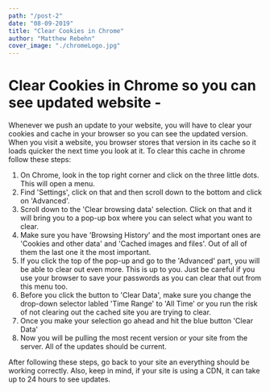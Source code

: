 ```yaml
---
path: "/post-2"
date: "08-09-2019"
title: "Clear Cookies in Chrome"
author: "Matthew Rebehn"
cover_image: "./chromeLogo.jpg"
---
```


# Clear Cookies in Chrome so you can see updated website -

Whenever we push an update to your website, you will have to clear your cookies and cache in your browser so you can see the updated version. When you visit a website, you browser stores that version in its cache so it loads quicker the next time you look at it. To clear this cache in chrome follow these steps:

1. On Chrome, look in the top right corner and click on the three little dots. This will open a menu.
2. Find 'Settings', click on that and then scroll down to the bottom and click on 'Advanced'.
3. Scroll down to the 'Clear browsing data' selection. Click on that and it will bring you to a pop-up box where you can select what you want to clear.
4. Make sure you have 'Browsing History' and the most important ones are 'Cookies and other data' and 'Cached images and files'. Out of all of them the last one it the most important.
5. If you click the top of the pop-up and go to the 'Advanced' part, you will be able to clear out even more. This is up to you. Just be careful if you use your browser to save your passwords as you can clear that out from this menu too.
6. Before you click the button to 'Clear Data', make sure you change the drop-down selector labled 'Time Range' to 'All Time' or you run the risk of not clearing out the cached site you are trying to clear.
7. Once you make your selection go ahead and hit the blue button 'Clear Data'
8. Now you will be pulling the most recent version or your site from the server. All of the updates should be current.

After following these steps, go back to your site an everything should be working correctly. Also, keep in mind, if your site is using a CDN, it can take up to 24 hours to see updates.
